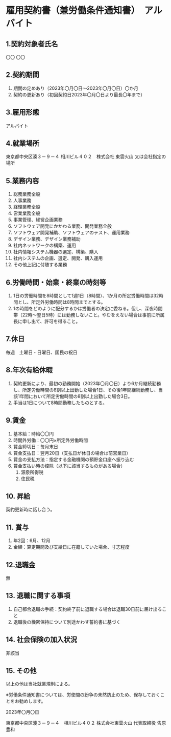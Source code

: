 # 雇用契約書（兼労働条件通知書）　アルバイト
## 1.契約対象者氏名

〇〇 〇〇

## 2.契約期間

1. 期間の定めあり（2023年〇月〇日～2023年〇月〇日）〇か月
2. 契約の更新あり（初回契約日2023年〇月〇日より最長〇年まで）
<!--
契約の最長年数は、契約時に相談して決定する。
有期雇用が5年間継続すると無条件で無期限雇用に転換する必要があること、学生の場合は卒業までの年数を考慮する。
-->

## 3.雇用形態

アルバイト

## 4.就業場所

東京都中央区湊３－９－４ 相川ビル４０２　株式会社 東雲火山
又は会社指定の場所

## 5.業務内容

1. 総務業務全般  
2. 人事業務  
3. 経理業務全般  
4. 営業業務全般  
5. 事業管理、経営企画業務  
6. ソフトウェア開発にかかわる業務、開発業務全般  
7. ソフトウェア開発補助、ソフトウェアのテスト、運用業務  
8. デザイン業務、デザイン業務補助  
9. 社内ネットワークの構築、運用  
10. 社内情報システム機器の選定、構築、購入  
11. 社内システムの企画、選定、開発、購入運用  
12. その他上記に付随する業務

## 6.労働時間・始業・終業の時刻等

1. 1日の労働時間を8時間として1週1日（8時間）、1か月の所定労働時間は32時間とし、所定外労働時間は8時間までとする。
2. 1の時間をどのように配分するかは労働者の決定に委ねる。但し、深夜時間帯（22時～翌日5時）には勤務しないこと。やむをえない場合は事前に所属長に申し出て、許可を得ること。
<!--
適宜以下に変更 週1.5(12時間）の場合：1か月48時間 週2(16時間)の場合：1か月64時間 1日6時間1週3日(18時間）の場合：1か月72時間
-->

## 7.休日

毎週　土曜日・日曜日、国民の祝日
<!--
学生の場合は、土日勤務が予想されるので、土日を休日とはしない。
記載例）会社休日は、毎週　土曜日・日曜日、国民の祝日であるが、学生であるため、日曜日を法定休日の扱いとはしない。
-->

## 8.年次有給休暇

1. 契約更新により、最初の勤務開始（2023年〇月〇日）より6か月継続勤務し、所定労働時間の8割以上出勤した場合1日、その後1年間継続勤務し、当該1年間において所定労働時間の8割以上出勤した場合3日。
2. 手当は1日について8時間勤務したものとする。　　
<!--
1項については、週1.5の場合2日、5日　週2の場合3日、7日　に変更 2項については1日の労働時間により適宜変更
-->

## 9.賃金

1. 基本給：時給〇〇円
2. 時間外労働：〇〇円×所定外労働時間
3. 賃金締切日：毎月末日　
4. 賃金支払日：翌月20日（支払日が休日の場合は前営業日）
5. 賃金の支払方法：指定する金融機関の預貯金口座へ振り込む
6. 賃金支払い時の控除（以下に該当するものがある場合）
	1. 源泉所得税
	2. 住民税

## 10. 昇給

契約更新時に話し合う。

## 11. 賞与

1. 年2回：6⽉、12⽉  
2. ⾦額：算定期間及び支給日に在籍していた場合、寸志程度

## 12.退職金

無

## 13. 退職に関する事項

1. 自己都合退職の手続：契約終了前に退職する場合は退職30日前に届け出ること
2. 退職後の機密保持について別途かわす誓約書に基づく

## 14. 社会保険の加入状況

非該当
<!--
1か月の労働時間が80時間以上の場合は社保加入となる場合があるので要確認
-->

## 15. その他

以上の他は当社就業規則による。

※労働条件通知書については、労使間の紛争の未然防⽌のため、保存しておくことをお勧めします。

2023年〇月〇日

東京都中央区湊３－９－４　相川ビル４０２
株式会社東雲⽕⼭ 代表取締役 告原豊和
